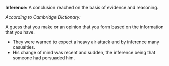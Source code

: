 __Inference:__ A conclusion reached on the basis of
evidence and reasoning.

_According to Cambridge Dictionary:_

A guess that you make or an opinion that you form
based on the information that you have.

* They were warned to expect a heavy air attack
  and by inference many casualties.
* His change of mind was recent and sudden, the
  inference being that someone had persuaded him.
